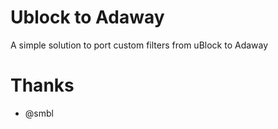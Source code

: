 # Ublock to Adaway

A simple solution to port custom filters from uBlock to Adaway

# Thanks

- @smbl